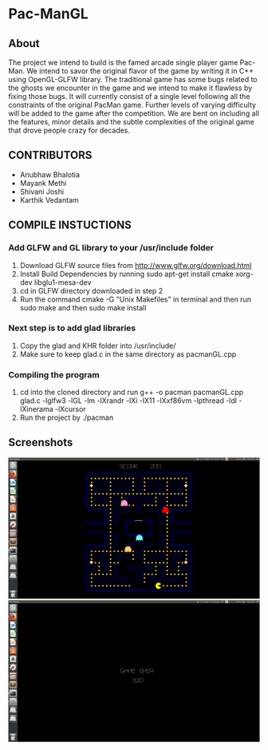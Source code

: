 # Pac-ManGL

## About
The project we intend to build is the famed arcade single player game Pac-Man. We intend to savor the original flavor of the game by writing it in C++ using OpenGL-GLFW library. The traditional game has some bugs related to the ghosts we encounter in the game and we intend to make it flawless by fixing those bugs. It will currently consist of a single level following all the constraints of the original PacMan game. Further levels of varying difficulty will be added to the game after the competition. We are bent on including all the features, minor details and the subtle complexities of the original game that drove people crazy for decades.

## CONTRIBUTORS
* Anubhaw Bhalotia
* Mayank Methi
* Shivani Joshi
* Karthik Vedantam

## COMPILE INSTUCTIONS
 
### Add GLFW and GL library to your /usr/include folder
1. Download GLFW source files from http://www.glfw.org/download.html
2. Install Build Dependencies by running sudo apt-get install cmake xorg-dev libglu1-mesa-dev
3. cd in GLFW directory downloaded in step 2
4. Run the command cmake -G "Unix Makefiles" in terminal and then run sudo make and then sudo make install

### Next step is to add glad libraries
1. Copy the glad and KHR folder into /usr/include/
2. Make sure to keep glad.c in the same directory as pacmanGL.cpp

### Compiling the program
1. cd into the cloned directory and run g++ -o pacman pacmanGL.cpp glad.c -lglfw3 -lGL -lm -lXrandr -lXi -lX11 -lXxf86vm -lpthread -ldl -lXinerama -lXcursor
2. Run the project by ./pacman

## Screenshots
![alt tag](https://github.com/anubhawbhalotia/Pac-ManGL/blob/master/screenshots/Screenshot%20from%202018-02-04%2022-04-42.png)
![alt tag](https://github.com/anubhawbhalotia/Pac-ManGL/blob/master/screenshots/Screenshot%20from%202018-02-04%2022-04-47.png)
